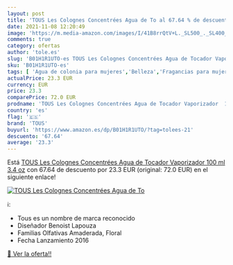 ```yaml
---
layout: post
title: 'TOUS Les Colognes Concentrées Agua de To al 67.64 % de descuento'
date: 2021-11-08 12:20:49
image: 'https://m.media-amazon.com/images/I/41B8rrQtV+L._SL500_._SL400_.jpg'
comments: true
category: ofertas
author: 'tole.es'
slug: 'B01H1R1UTO-es TOUS Les Colognes Concentrées Agua de Tocador Vaporizador...'
sku: 'B01H1R1UTO-es'
tags: [ 'Agua de colonia para mujeres','Belleza','Fragancias para mujeres','Perfumes y fragancias','agua','de','tocador','tous', ]
actualPrice: 23.3 EUR
currency: EUR
price: 23.3
comparePrice: 72.0 EUR
prodname: 'TOUS Les Colognes Concentrées Agua de Tocador Vaporizador  100 ml  3.4 oz'
country: 'es'
flag: '🇪🇸'
brand: 'TOUS'
buyurl: 'https://www.amazon.es/dp/B01H1R1UTO/?tag=tolees-21'
descuento: '67.64'
average: '23.3'
---
```


Está [TOUS Les Colognes Concentrées Agua de Tocador Vaporizador  100 ml  3.4 oz](https://www.amazon.es/dp/B01H1R1UTO/?tag=tolees-21) con 67.64 de descuento por 23.3 EUR (original: 72.0 EUR) en el siguiente enlace!

[![TOUS Les Colognes Concentrées Agua de To](https://m.media-amazon.com/images/I/41B8rrQtV+L._SL500_._SL400_.jpg)](https://www.amazon.es/dp/B01H1R1UTO/?tag=tolees-21)

ℹ️:

- Tous es un nombre de marca reconocido
- Diseñador Benoist Lapouza
- Familias Olfativas Amaderada, Floral
- Fecha Lanzamiento 2016

[🛒 Ver la oferta!!](https://www.amazon.es/dp/B01H1R1UTO/?tag=tolees-21)
